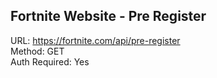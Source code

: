 ## Fortnite Website - Pre Register

URL: https://fortnite.com/api/pre-register \
Method: GET \
Auth Required: Yes
